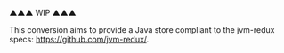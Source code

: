 ▲▲▲ WIP ▲▲▲

This conversion aims to provide a Java store compliant to the jvm-redux specs: https://github.com/jvm-redux/.
